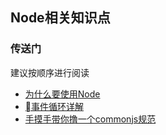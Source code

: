 ## Node相关知识点

### 传送门

建议按顺序进行阅读

- [为什么要使用Node](./node.md)
- [事件循环详解](./eventLoop.md)
- [手摸手带你撸一个commonjs规范](./module.md)